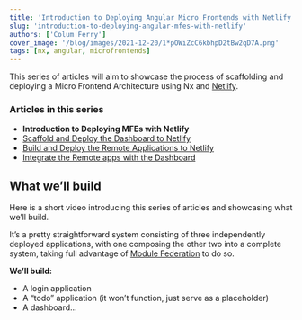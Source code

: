 ```yaml
---
title: 'Introduction to Deploying Angular Micro Frontends with Netlify'
slug: 'introduction-to-deploying-angular-mfes-with-netlify'
authors: ['Colum Ferry']
cover_image: '/blog/images/2021-12-20/1*pOWiZcC6kbhpD2tBw2qD7A.png'
tags: [nx, angular, microfrontends]
---
```


This series of articles will aim to showcase the process of scaffolding and deploying a Micro Frontend Architecture using Nx and [Netlify](https://netlify.com/).

### Articles in this series

- **Introduction to Deploying MFEs with Netlify**
- [Scaffold and Deploy the Dashboard to Netlify](https://medium.com/scaffold-and-deploy-the-dashboard-to-netlify-47e7c36f7823)
- [Build and Deploy the Remote Applications to Netlify](https://medium.com/build-and-deploy-the-remote-applications-to-netlify-430ee350573a)
- [Integrate the Remote apps with the Dashboard](https://medium.com/integrate-the-remote-apps-with-the-dashboard-ce8efc61ebce?sk=e82e0ebf5895feaab6ef8866ea9fd88b)

## What we’ll build

Here is a short video introducing this series of articles and showcasing what we’ll build.

It’s a pretty straightforward system consisting of three independently deployed applications, with one composing the other two into a complete system, taking full advantage of [Module Federation](https://webpack.js.org/concepts/module-federation/) to do so.

**We’ll build:**

- A login application
- A “todo” application (it won’t function, just serve as a placeholder)
- A dashboard…
